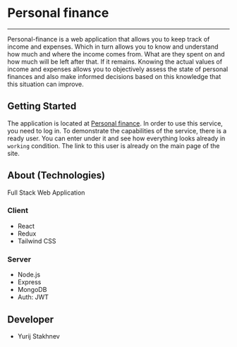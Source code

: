 # Personal finance
---


Personal-finance is a web application that allows you to keep track of income and expenses.
Which in turn allows you to know and understand how much and where the income comes from. 
What are they spent on and how much will be left after that. If it remains. 
Knowing the actual values of income and expenses allows you to objectively assess the state of personal finances and also make informed decisions based on this knowledge that this situation can improve.

## Getting Started
The application is located at [Personal finance](http://185.104.114.90/). In order to use this service, you need to log in. 
To demonstrate the capabilities of the service, there is a ready user. You can enter under it and see how everything looks already in `working` condition. 
The link to this user is already on the main page of the site.

## About (Technologies)

Full Stack Web Application

### Client

-   React
-   Redux
-   Tailwind CSS

### Server

-   Node.js
-   Express
-   MongoDB
-   Auth: JWT

## Developer

-   Yurij Stakhnev
